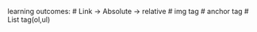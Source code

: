 learning outcomes:
    # Link
        -> Absolute 
        -> relative 
    # img tag
    # anchor tag
    # List tag(ol,ul)